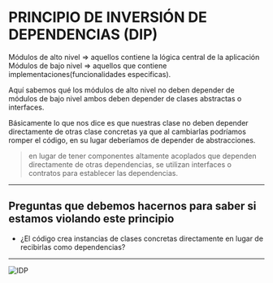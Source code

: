 # PRINCIPIO DE INVERSIÓN DE DEPENDENCIAS (DIP)

Módulos de alto nivel => aquellos contiene la lógica central de la aplicación
Módulos de bajo nivel => aquellos que contiene implementaciones(funcionalidades especificas).

Aquí sabemos qué los módulos de alto nivel no deben depender de módulos de bajo nivel ambos deben depender de clases abstractas o interfaces.

Básicamente lo que nos dice es que nuestras clase no deben depender directamente de otras clase concretas ya que al cambiarlas podríamos romper el código, en su lugar deberíamos de depender de abstracciones.

> en lugar de tener componentes altamente acoplados que dependen directamente de otras dependencias, se utilizan interfaces o contratos para establecer las dependencias.

---

## Preguntas que debemos hacernos para saber si estamos violando este principio

- ¿El código crea instancias de clases concretas directamente en lugar de recibirlas como dependencias?

---

![IDP](https://miro.medium.com/v2/resize:fit:720/format:webp/1*QmTV9ar7I8sOTjyo-hJQGQ.png)
